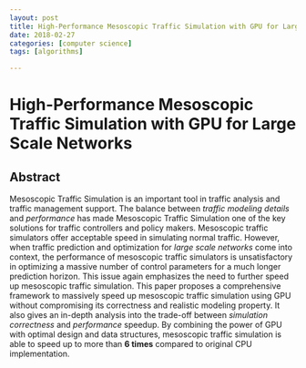 ```yaml
---
layout: post
title: High-Performance Mesoscopic Traffic Simulation with GPU for Large Scale Networks
date: 2018-02-27
categories: [computer science]
tags: [algorithms]

---
```




# High-Performance Mesoscopic Traffic Simulation with GPU for Large Scale Networks

## Abstract

Mesoscopic Traffic Simulation is an important tool in traffic analysis and traffic management support. The balance between *traffic modeling details* and *performance* has made Mesoscopic Traffic Simulation one of the key solutions for traffic controllers and policy makers. Mesoscopic traffic simulators offer acceptable speed in simulating normal traffic. However, when traffic prediction and optimization for *large scale networks* come into context, the performance of mesoscopic traffic simulators is unsatisfactory in optimizing a massive number of control parameters for a much longer prediction horizon. This issue again emphasizes the need to further speed up mesoscopic traffic simulation. This paper proposes a comprehensive framework to massively speed up mesoscopic traffic simulation using GPU without compromising its correctness and realistic modeling property. It also gives an in-depth analysis into the trade-off between *simulation correctness* and *performance* speedup. By combining the power of GPU with optimal design and data structures, mesoscopic traffic simulation is able to speed up to more than **6 times** compared to original CPU implementation.
